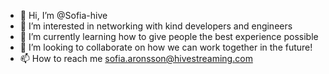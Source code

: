 - 👋 Hi, I’m @Sofia-hive
- 👀 I’m interested in networking with kind developers and engineers
- 🌱 I’m currently learning how to give people the best experience possible
- 💞️ I’m looking to collaborate on how we can work together in the future!
- 📫 How to reach me sofia.aronsson@hivestreaming.com

<!---
Sofia-hive/Sofia-hive is a ✨ special ✨ repository because its `README.md` (this file) appears on your GitHub profile.
You can click the Preview link to take a look at your changes.
--->
